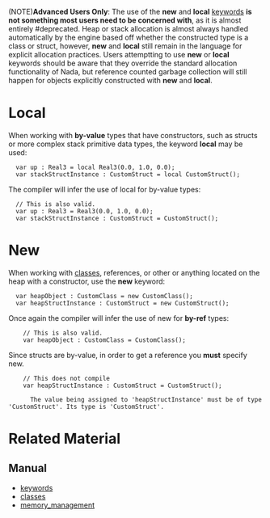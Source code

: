 (NOTE)**Advanced Users Only**: The use of the **new** and **local** [keywords](https://github.com/ZilchEngine/ZilchDocs/blob/master/zilch_editor_documentation/zeromanual/nada_in_zero/keywords.markdown) __**is not something most users need to be concerned with**__, as it is almost entirely #deprecated. Heap or stack allocation is almost always handled automatically by the engine based off whether the constructed type is a class or struct, however, **new** and **local** still remain in the language for explicit allocation practices. Users attemptting to use **new** or **local** keywords should be aware that they override the standard allocation functionality of Nada, but reference counted garbage collection will still happen for objects explicitly constructed with **new** and **local**.

 # Local

When working with **by-value** types that have constructors, such as structs or more complex stack primitive data types, the keyword **local** may be used:

```lang=csharp
  var up : Real3 = local Real3(0.0, 1.0, 0.0);
  var stackStructInstance : CustomStruct = local CustomStruct();
```

The compiler will infer the use of local for by-value types:
```lang=csharp
  // This is also valid.
  var up : Real3 = Real3(0.0, 1.0, 0.0);
  var stackStructInstance : CustomStruct = CustomStruct();
```

 # New

When working with [classes](https://github.com/ZilchEngine/ZilchDocs/blob/master/zilch_editor_documentation/zeromanual/nada_in_zero/classes.markdown), references, or other or anything located on the heap with a constructor, use the **new** keyword:

```lang=csharp
  var heapObject : CustomClass = new CustomClass();
  var heapStructInstance : CustomStruct = new CustomStruct();
```

Once again the compiler will infer the use of new for **by-ref** types:

```lang=csharp
    // This is also valid.
    var heapObject : CustomClass = CustomClass();
```

Since structs are by-value, in order to get a reference you **must** specify new.

```lang=csharp
    // This does not compile
    var heapStructInstance : CustomStruct = CustomStruct();
```

```name=Console Output
      The value being assigned to 'heapStructInstance' must be of type 'CustomStruct'. Its type is 'CustomStruct'.
```

 # Related Material
 ## Manual
- [keywords](https://github.com/ZilchEngine/ZilchDocs/blob/master/zilch_editor_documentation/zeromanual/nada_in_zero/keywords.markdown)
- [classes](https://github.com/ZilchEngine/ZilchDocs/blob/master/zilch_editor_documentation/zeromanual/nada_in_zero/classes.markdown)
- [memory_management](https://github.com/ZilchEngine/ZilchDocs/blob/master/zilch_editor_documentation/zeromanual/nada_in_zero/memory_management.markdown) 

 